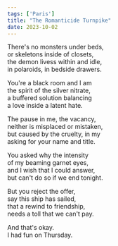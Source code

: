 ```yaml
---
tags: ['Paris']
title: "The Romanticide Turnpike"
date: 2023-10-02
---
```


There's no monsters under beds,  
or skeletons inside of closets,  
the demon livess within and idle,  
in polaroids, in bedside drawers.

You're a black room and I am  
the spirit of the silver nitrate,  
a buffered solution balancing  
a love inside a latent hate.

The pause in me, the vacancy,  
neither is misplaced or mistaken,  
but caused by the cruelty, in my  
asking for your name and title.

You asked why the intensity  
of my beaming garnet eyes,  
and I wish that I could answer,  
but can't do so if we end tonight.

But you reject the offer,  
say this ship has sailed,  
that a rewind to friendship,  
needs a toll that we can't pay.

And that's okay.  
I had fun on Thursday.

